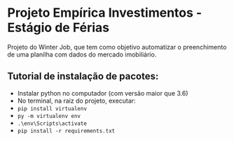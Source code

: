 # Projeto Empírica Investimentos - Estágio de Férias
Projeto do Winter Job, que tem como objetivo automatizar o preenchimento de uma planilha com dados do mercado imobiliário. 


## Tutorial de instalação de pacotes:
* Instalar python no computador (com versão maior que 3.6)
* No terminal, na raiz do projeto, executar:  
* `pip install virtualenv`
* `py -m virtualenv env`
* `.\env\Scripts\activate`
* `pip install -r requirements.txt`

